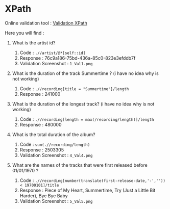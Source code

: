 # XPath

Online validation tool : [Validation XPath](http://xpather.com/)

Here you will find :

1. What is the artist id?
   1. Code : ```.//artist/@*[self::id]```
   2. Response : 76c9a186-75bd-436a-85c0-823e3efddb7f
   3. Validation Screenshot : ```1_Val1.png```
   
2. What is the duration of the track Summertime ? (i have no idea why is not working)
   1. Code : ```.//recording[title = "Summertime"]/length```
   2. Response : 241000

3. What is the duration of the longest track? (i have no idea why is not working)
   1. Code : ```.//recording[length = max(/recording/length)]/length```
   2. Response : 480000

4. What is the total duration of the album?
   1. Code : ```sum(.//recording/length)```
   2. Response : 2503305
   3. Validation Screenshot : ```4_Val4.png```

5. What are the names of the tracks that were first released before 01/01/1970 ?
   1. Code : ```.//recording[number(translate(first-release-date,'-','')) < 19700101]/title```
   2. Response : Piece of My Heart, Summertime, Try (Just a Little Bit Harder), Bye Bye Baby
   3. Validation Screenshot : ```5_Val5.png```
